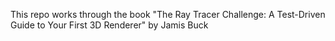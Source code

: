This repo works through the book "The Ray Tracer Challenge: A Test-Driven Guide to Your First 3D Renderer" by Jamis Buck
